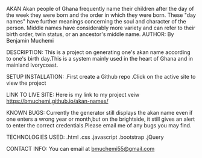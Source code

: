 AKAN
Akan people of Ghana frequently name their children after the day of the week they were born and the order in which they were born. These "day names" have further meanings concerning the soul and character of the person. Middle names have considerably more variety and can refer to their birth order, twin status, or an ancestor's middle name.
AUTHOR:
By Benjamin Muchemi

DESCRIPTION:
This is a project on generating one's akan name according to one's birth day.This is a system mainly used in the heart of Ghana and in mainland Ivorycoast.

SETUP INSTALLATION:
.First create a Github repo 
.Click on the active site to view the project

LINK TO LIVE SITE:
Here is my link to my project veiw https://bmuchemi.github.io/akan-names/

KNOWN BUGS:
Currently the generator still displays the akan name even if one enters a wrong year or month,but on the brightside, it still gives an alert to enter the correct credentials.Please email me of any bugs you may find.

TECHNOLOGIES USED:
.html .css .javascript .bootstrap .jQuery

CONTACT INFO:
You can email at bmuchemi55@gmail.com


